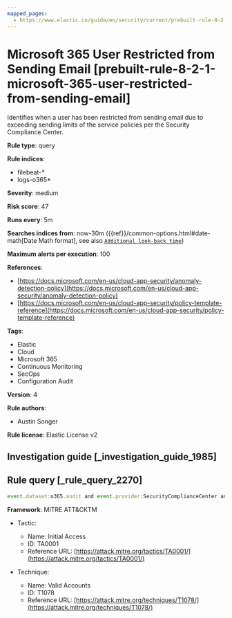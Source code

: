 ```yaml
---
mapped_pages:
  - https://www.elastic.co/guide/en/security/current/prebuilt-rule-8-2-1-microsoft-365-user-restricted-from-sending-email.html
---
```


# Microsoft 365 User Restricted from Sending Email [prebuilt-rule-8-2-1-microsoft-365-user-restricted-from-sending-email]

Identifies when a user has been restricted from sending email due to exceeding sending limits of the service policies per the Security Compliance Center.

**Rule type**: query

**Rule indices**:

* filebeat-*
* logs-o365*

**Severity**: medium

**Risk score**: 47

**Runs every**: 5m

**Searches indices from**: now-30m ({{ref}}/common-options.html#date-math[Date Math format], see also [`Additional look-back time`](docs-content://solutions/security/detect-and-alert/create-detection-rule.md#rule-schedule))

**Maximum alerts per execution**: 100

**References**:

* [https://docs.microsoft.com/en-us/cloud-app-security/anomaly-detection-policy](https://docs.microsoft.com/en-us/cloud-app-security/anomaly-detection-policy)
* [https://docs.microsoft.com/en-us/cloud-app-security/policy-template-reference](https://docs.microsoft.com/en-us/cloud-app-security/policy-template-reference)

**Tags**:

* Elastic
* Cloud
* Microsoft 365
* Continuous Monitoring
* SecOps
* Configuration Audit

**Version**: 4

**Rule authors**:

* Austin Songer

**Rule license**: Elastic License v2

## Investigation guide [_investigation_guide_1985]



## Rule query [_rule_query_2270]

```js
event.dataset:o365.audit and event.provider:SecurityComplianceCenter and event.category:web and event.action:"User restricted from sending email" and event.outcome:success
```

**Framework**: MITRE ATT&CKTM

* Tactic:

    * Name: Initial Access
    * ID: TA0001
    * Reference URL: [https://attack.mitre.org/tactics/TA0001/](https://attack.mitre.org/tactics/TA0001/)

* Technique:

    * Name: Valid Accounts
    * ID: T1078
    * Reference URL: [https://attack.mitre.org/techniques/T1078/](https://attack.mitre.org/techniques/T1078/)



